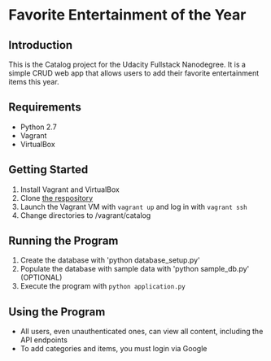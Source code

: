 # Favorite Entertainment of the Year

## Introduction
This is the Catalog project for the Udacity Fullstack Nanodegree. 
It is a simple CRUD web app that allows users to add their favorite entertainment items this year.

## Requirements
* Python 2.7
* Vagrant
* VirtualBox

## Getting Started
1. Install Vagrant and VirtualBox
2. Clone [the respository](https://github.com/colbeezy/fullstack-nanodegree-vm)
3. Launch the Vagrant VM with `vagrant up` and log in with `vagrant ssh`
4. Change directories to /vagrant/catalog

## Running the Program

1. Create the database with 'python database_setup.py'
2. Populate the database with sample data with 'python sample_db.py' (OPTIONAL)
3. Execute the program with `python application.py`

## Using the Program
* All users, even unauthenticated ones, can view all content, including the API endpoints
* To add categories and items, you must login via Google